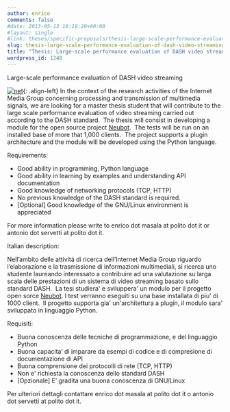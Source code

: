 ```yaml
---
author: enrico
comments: false
#date: 2013-05-13 16:19:20+00:00
#layout: single
#link: theses/specific-proposals/thesis-large-scale-performance-evaluation-of-dash-video-streaming/
slug: thesis-large-scale-performance-evaluation-of-dash-video-streaming
title: "Thesis: Large-scale performance evaluation of DASH video streaming"
wordpress_id: 1240
---
```


Large-scale performance evaluation of DASH video streaming

[![net]({{site.baseurl}}/res/2013/05/net.png)]({{site.baseurl}}/res/2013/05/net.png){: .align-left} In the context of the research activities of the Internet Media Group concerning processing and transmission of multimedia signals, we are looking for a master thesis student that will contribute to the large scale performance evaluation of video streaming carried out according to the DASH standard.  The thesis will consist in developing a module for the open source project [Neubot](http://www.neubot.org).  The tests will be run on an installed base of more that 1,000 clients.  The project supports a plugin architecture and the module will be developed using the Python language.

Requirements:

- Good ability in programming, Python language
- Good ability in learning by examples and understanding API documentation
- Good knowledge of networking protocols (TCP, HTTP)
- No previous knowledge of the DASH standard is required.
- [Optional] Good knowledge of the GNU/Linux environment is appreciated

For more information please write to enrico dot masala at polito dot it or antonio dot servetti at polito dot it.

Italian description:

Nell’ambito delle attività di ricerca dell’Internet Media Group riguardo l’elaborazione e la trasmissione di informazioni multimediali, si ricerca uno studente laureando interessato a contribuire ad una valutazione su larga scala delle prestazioni di un sistema di video streaming basato sullo standard DASH.  La tesi studiera' e sviluppera' un modulo per il progetto open sorce [Neubot](http://www.neubot.org). I test verranno eseguiti su una base installata di piu' di 1000 client.  Il progetto supporta gia' un'architettura a plugin, il modulo sara' sviluppato in linguaggio Python.

Requisiti:

- Buona conoscenza delle tecniche di programmazione, e del linguaggio Python
- Buona capacita’ di imparare da esempi di codice e di compresione di documentazione di API
- Buona comprensione dei protocolli di rete (TCP, HTTP)
- Non e' richiesta la conoscenza dello standard DASH
- [Opzionale] E’ gradita una buona conoscenza di GNU/Linux

Per ulteriori dettagli contattare enrico dot masala at polito dot it o antonio dot servetti at polito dot it.
